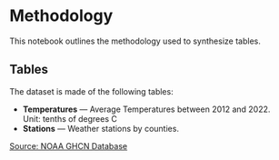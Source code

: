 <!-- @id qoRpRpqdQNMhfh27hig95l -->
# Methodology

This notebook outlines the methodology used to synthesize tables.

<!-- @id cdrKCnSilpAjSdrscbHuNp -->
## Tables

The dataset is made of the following tables:

- **Temperatures** — Average Temperatures between 2012 and 2022.  
Unit: tenths of degrees C 
- **Stations** — Weather stations by counties. 


[Source: NOAA GHCN Database](https://noaa-ghcn-pds.s3.amazonaws.com/index.html)

